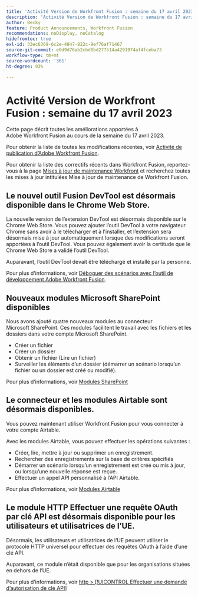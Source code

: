 ```yaml
---
title: 'Activité Version de Workfront Fusion : semaine du 17 avril 2023'
description: 'Activité Version de Workfront Fusion : semaine du 17 avril 2023'
author: Becky
feature: Product Announcements, Workfront Fusion
recommendations: noDisplay, noCatalog
hidefromtoc: true
exl-id: 33ec6369-6c2e-4847-822c-9ef76af71467
source-git-commit: e0d9d76ab2cbd8bd277514a4291974af4fceba73
workflow-type: tm+mt
source-wordcount: '361'
ht-degree: 93%

---
```


# Activité Version de Workfront Fusion : semaine du 17 avril 2023

Cette page décrit toutes les améliorations apportées à Adobe Workfront Fusion au cours de la semaine du 17 avril 2023.

Pour obtenir la liste de toutes les modifications récentes, voir [Activité de publication d’Adobe Workfront Fusion](/help/workfront-fusion/fusion-product-releases/fusion-release-activity.md).

Pour obtenir la liste des correctifs récents dans Workfront Fusion, reportez-vous à la page [Mises à jour de maintenance Workfront](https://experienceleague.adobe.com/docs/workfront-known-issues/releases/current-updates.html) et recherchez toutes les mises à jour intitulées Mise à jour de maintenance de Workfront Fusion.

## Le nouvel outil Fusion DevTool est désormais disponible dans le Chrome Web Store.

La nouvelle version de l’extension DevTool est désormais disponible sur le Chrome Web Store. Vous pouvez ajouter l’outil DevTool à votre navigateur Chrome sans avoir à le télécharger et à l’installer, et l’extension sera désormais mise à jour automatiquement lorsque des modifications seront apportées à l’outil DevTool. Vous pouvez également avoir la certitude que le Chrome Web Store a validé l’outil DevTool.

Auparavant, l’outil DevTool devait être téléchargé et installé par la personne.

Pour plus d’informations, voir [Déboguer des scénarios avec l’outil de développement Adobe Workfront Fusion](/help/workfront-fusion/manage-scenarios/debug-a-scenario.md).

## Nouveaux modules Microsoft SharePoint disponibles

Nous avons ajouté quatre nouveaux modules au connecteur Microsoft SharePoint. Ces modules facilitent le travail avec les fichiers et les dossiers dans votre compte Microsoft SharePoint.

* Créer un fichier
* Créer un dossier
* Obtenir un fichier (Lire un fichier)
* Surveiller les éléments d’un dossier (démarrer un scénario lorsqu’un fichier ou un dossier est créé ou modifié).

Pour plus d’informations, voir [Modules SharePoint](/help/workfront-fusion/references/apps-and-modules/third-party-connectors/sharepoint-modules.md)

## Le connecteur et les modules Airtable sont désormais disponibles.

Vous pouvez maintenant utiliser Workfront Fusion pour vous connecter à votre compte Airtable.

Avec les modules Airtable, vous pouvez effectuer les opérations suivantes :

* Créer, lire, mettre à jour ou supprimer un enregistrement.
* Rechercher des enregistrements sur la base de critères spécifiés
* Démarrer un scénario lorsqu’un enregistrement est créé ou mis à jour, ou lorsqu’une nouvelle réponse est reçue.
* Effectuer un appel API personnalisé à l’API Airtable.

Pour plus d’informations, voir [Modules Airtable](/help/workfront-fusion/references/apps-and-modules/third-party-connectors/airtable-modules.md)

## Le module HTTP Effectuer une requête OAuth par clé API est désormais disponible pour les utilisateurs et utilisatrices de l’UE.

Désormais, les utilisateurs et utilisatrices de l’UE peuvent utiliser le protocole HTTP universel pour effectuer des requêtes OAuth à l’aide d’une clé API.

Auparavant, ce module n’était disponible que pour les organisations situées en dehors de l’UE.

Pour plus d’informations, voir [http > [!UICONTROL Effectuer une demande d’autorisation de clé API]](/help/workfront-fusion/references/apps-and-modules/universal-connectors/http-module-make-an-api-key-auth-request.md)
